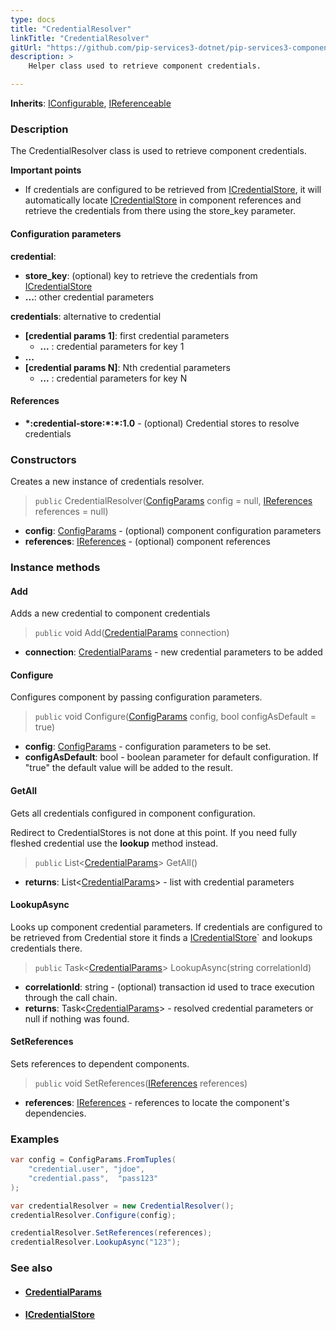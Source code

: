 ```yaml
---
type: docs
title: "CredentialResolver"
linkTitle: "CredentialResolver"
gitUrl: "https://github.com/pip-services3-dotnet/pip-services3-components-dotnet"
description: >
    Helper class used to retrieve component credentials.

---
```


**Inherits**: [IConfigurable](../../../commons/config/iconfigurable), [IReferenceable](../../../commons/refer/ireferenceable)

### Description

The CredentialResolver class is used to retrieve component credentials.

**Important points**

- If credentials are configured to be retrieved from [ICredentialStore](../icredential_store), it will automatically locate [ICredentialStore](../icredential_store) in component references and retrieve the credentials from there using the store_key parameter.

#### Configuration parameters

**credential**: 
- **store_key**: (optional) key to retrieve the credentials from [ICredentialStore](../icredential_store)
- **...**: other credential parameters

**credentials**: alternative to credential
- **[credential params 1]**: first credential parameters
    - **...** : credential parameters for key 1
- **...**
- **[credential params N]**:       Nth credential parameters
    - **...** : credential parameters for key N

#### References
- **\*:credential-store:\*:\*:1.0** -  (optional) Credential stores to resolve credentials


### Constructors
Creates a new instance of credentials resolver.

> `public` CredentialResolver([ConfigParams](../../../commons/config/config_params) config = null, [IReferences](../../../commons/refer/ireferences) references = null)

- **config**: [ConfigParams](../../../commons/config/config_params) - (optional) component configuration parameters
- **references**: [IReferences](../../../commons/refer/ireferences) - (optional) component references


### Instance methods

#### Add
Adds a new credential to component credentials

> `public` void Add([CredentialParams](../credential_params) connection)

- **connection**: [CredentialParams](../credential_params) - new credential parameters to be added


#### Configure
Configures component by passing configuration parameters.

> `public` void Configure([ConfigParams](../../../commons/config/config_params) config, bool configAsDefault = true)

- **config**: [ConfigParams](../../../commons/config/config_params) - configuration parameters to be set.
- **configAsDefault**: bool - boolean parameter for default configuration. If "true" the default value will be added to the result.


#### GetAll
Gets all credentials configured in component configuration.

Redirect to CredentialStores is not done at this point.
If you need fully fleshed credential use the **lookup** method instead.

> `public` List<[CredentialParams](../credential_params)> GetAll()

- **returns**: List<[CredentialParams](../credential_params)> - list with credential parameters


#### LookupAsync
Looks up component credential parameters. If credentials are configured to be retrieved
from Credential store it finds a [ICredentialStore](../icredential_store)` and lookups credentials there.

> `public` Task<[CredentialParams](../credential_params)> LookupAsync(string correlationId)

- **correlationId**: string - (optional) transaction id used to trace execution through the call chain.
- **returns**: Task<[CredentialParams](../credential_params)> - resolved credential parameters or null if nothing was found.


#### SetReferences
Sets references to dependent components.

> `public` void SetReferences([IReferences](../../../commons/refer/ireferences) references)

- **references**: [IReferences](../../../commons/refer/ireferences) - references to locate the component's dependencies.

### Examples
```cs
var config = ConfigParams.FromTuples(
    "credential.user", "jdoe",
    "credential.pass",  "pass123" 
);

var credentialResolver = new CredentialResolver();
credentialResolver.Configure(config);

credentialResolver.SetReferences(references);
credentialResolver.LookupAsync("123");
```

### See also
- #### [CredentialParams](../credential_params)
- #### [ICredentialStore](../icredential_store)

